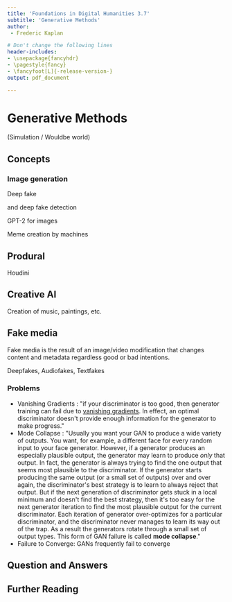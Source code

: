 ```yaml
---
title: 'Foundations in Digital Humanities 3.7'
subtitle: 'Generative Methods'
author:
 - Frederic Kaplan

# Don't change the following lines
header-includes:
- \usepackage{fancyhdr}
- \pagestyle{fancy}
- \fancyfoot[L]{-release-version-}
output: pdf_document

---
```


# Generative Methods

(Simulation / Wouldbe world)

## Concepts



### Image generation

Deep fake

and deep fake detection

GPT-2 for images 

Meme creation by machines 

## Produral

Houdini



## Creative AI

Creation of music, paintings, etc. 

## Fake media

Fake media is the result of an image/video modification that changes content and metadata regardless good or bad intentions. 

Deepfakes, Audiofakes, Textfakes

### Problems

- Vanishing Gradients : "if your discriminator is too good, then generator training can fail due to [vanishing gradients](https://wikipedia.org/wiki/Vanishing_gradient_problem). In effect, an optimal discriminator doesn't provide enough information for the generator to make progress."
- Mode Collapse : "Usually you want your GAN to produce a wide variety of outputs. You want, for example, a different face for every random input to your face generator. However, if a generator produces an especially plausible output, the generator may learn to produce *only* that output. In fact, the generator is always trying to find the one output that seems most plausible to the discriminator. If the generator starts producing the same output (or a small set of outputs) over and over again, the discriminator's best strategy is to learn to always reject that output. But if the next generation of discriminator gets stuck in a local minimum and doesn't find the best strategy, then it's too easy for the next generator iteration to find the most plausible output for the current discriminator. Each iteration of generator over-optimizes for a particular discriminator, and the discriminator never manages to learn its way out of the trap. As a result the generators rotate through a small set of output types. This form of GAN failure is called **mode collapse**."
- Failure to Converge: GANs frequently fail to converge

## Question and Answers 



## Further Reading

